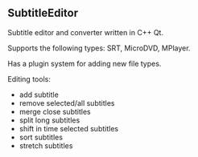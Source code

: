 ## SubtitleEditor

Subtitle editor and converter written in C++ Qt.

Supports the following types: SRT, MicroDVD, MPlayer.

Has a plugin system for adding new file types.

Editing tools:
- add subtitle
- remove selected/all subtitles
- merge close subtitles
- split long subtitles
- shift in time selected subtitles
- sort subtitles
- stretch subtitles

